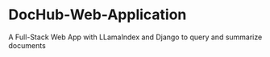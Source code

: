 # DocHub-Web-Application
A Full-Stack Web App with LLamaIndex and Django to query and summarize documents
